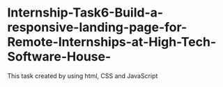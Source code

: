 # Internship-Task6-Build-a-responsive-landing-page-for-Remote-Internships-at-High-Tech-Software-House-
This task created by using html, CSS and JavaScript
